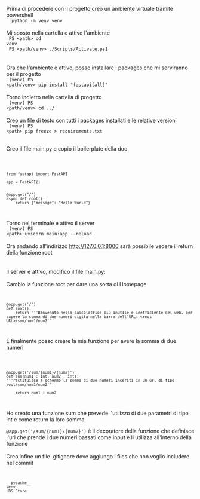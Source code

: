Prima di procedere con il progetto creo un ambiente virtuale tramite powershell<br>
<code> 
<path> python -m venv venv
</code><br><br>
Mi sposto nella cartella e attivo l'ambiente <br>
<code>
PS \<path> cd venv
</code>
<br>
<code>
PS \<path/venv> ./Scripts/Activate.ps1
</code><br><br>
Ora che l'ambiente è attivo, posso installare i packages che mi serviranno per il progetto <br>
<code>
(venv) PS <path/venv> pip install "fastapi[all]"
</code><br><br>
Torno indietro nella cartella di progetto<br>
<code>
    (venv) PS <path/venv> cd ../ 
</code><br><br>
Creo un file di testo con tutti i packages installati e le relative versioni<br>
<code>
(venv) PS \<path> pip freeze > requirements.txt
</code><br><br>


Creo il file main.py e copio il boilerplate della doc

<code>

    from fastapi import FastAPI

    app = FastAPI()


    @app.get("/")
    async def root():
        return {"message": "Hello World"} 
</code>

Torno nel terminale e attivo il server
<br>
<code> 
(venv) PS \<path> uvicorn main:app --reload
</code><br><br>
Ora andando all'indirizzo <a href="http://127.0.0.1:8000"> http://127.0.0.1:8000</a> sarà possibile vedere il return della funzione root <br><br><br>
Il server è attivo, modifico il file main.py:<br><br>
Cambio la funzione root per dare una sorta di Homepage
<code>

    @app.get('/')
    def root():
        return '''Benvenuto nella calcolatrice più inutile e inefficiente del web, per sapere la somma di due numeri digita nella barra dell'URL: <root URL>/sum/num1/num2'''
</code>

E finalmente posso creare la mia funzione per avere la somma di due numeri

<code>

    @app.get('/sum/{num1}/{num2}')
    def sum(num1 : int, num2 : int):
    '''restituisce a schermo la somma di due numeri inseriti in un url di tipo root/sum/num1/num2'''

        return num1 + num2

</code>

Ho creato una funzione sum che prevede l'utilizzo di due parametri di tipo int e come return la loro somma

<code>@app.get('/sum/{num1}/{num2}')</code> è il decoratore della funzione che definisce l'url che prende i due numeri passati come input e li utilizza all'interno della funzione<br><br>
Creo infine un file .gitignore dove aggiungo i files che non voglio includere nel commit
<code>

    __pycache__
    venv
    .DS_Store
</code>

